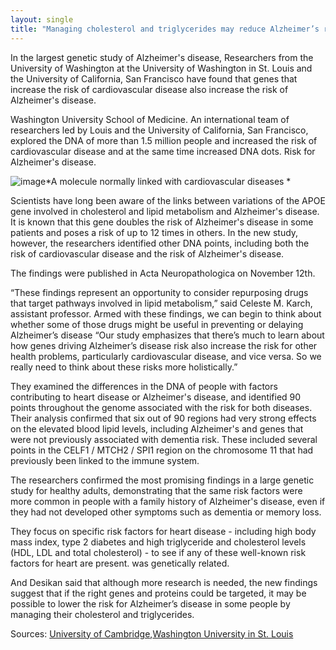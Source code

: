 ```yaml
---
layout: single
title: "Managing cholesterol and triglycerides may reduce Alzheimer’s risk"
---
```

In the largest genetic study of Alzheimer's disease, Researchers from the University of Washington at the University of Washington in St. Louis and the University of California, San Francisco have found that genes that increase the risk of cardiovascular disease also increase the risk of Alzheimer's disease.

Washington University School of Medicine. An international team of researchers led by Louis and the University of California, San Francisco, explored the DNA of more than 1.5 million people and increased the risk of cardiovascular disease and at the same time increased DNA dots. Risk for Alzheimer's disease.

![image](https://www.cam.ac.uk/sites/www.cam.ac.uk/files/styles/content-580x288/public/news/research/news/crop_75.jpg?itok=4Thqjm1W)*A molecule normally linked with cardiovascular diseases *

Scientists have long been aware of the links between variations of the APOE gene involved in cholesterol and lipid metabolism and Alzheimer's disease. It is known that this gene doubles the risk of Alzheimer's disease in some patients and poses a risk of up to 12 times in others. In the new study, however, the researchers identified other DNA points, including both the risk of cardiovascular disease and the risk of Alzheimer's disease.

<script async src="//pagead2.googlesyndication.com/pagead/js/adsbygoogle.js"></script>
<ins class="adsbygoogle"
     style="display:block; text-align:center;"
     data-ad-layout="in-article"
     data-ad-format="fluid"
     data-ad-client="ca-pub-7868661326160958"
     data-ad-slot="3072558811"></ins>
<script>
     (adsbygoogle = window.adsbygoogle || []).push({});
</script>

The findings were published in Acta Neuropathologica on November 12th.

“These findings represent an opportunity to consider repurposing drugs that target pathways involved in lipid metabolism,” said Celeste M. Karch, assistant professor. Armed with these findings, we can begin to think about whether some of those drugs might be useful in preventing or delaying Alzheimer’s disease “Our study emphasizes that there’s much to learn about how genes driving Alzheimer’s disease risk also increase the risk for other health problems, particularly cardiovascular disease, and vice versa. So we really need to think about these risks more holistically.”

They examined the differences in the DNA of people with factors contributing to heart disease or Alzheimer's disease, and identified 90 points throughout the genome associated with the risk for both diseases. Their analysis confirmed that six out of 90 regions had very strong effects on the elevated blood lipid levels, including Alzheimer's and genes that were not previously associated with dementia risk. These included several points in the CELF1 / MTCH2 / SPI1 region on the chromosome 11 that had previously been linked to the immune system.

<script async src="//pagead2.googlesyndication.com/pagead/js/adsbygoogle.js"></script>
<ins class="adsbygoogle"
     style="display:block; text-align:center;"
     data-ad-layout="in-article"
     data-ad-format="fluid"
     data-ad-client="ca-pub-7868661326160958"
     data-ad-slot="3072558811"></ins>
<script>
     (adsbygoogle = window.adsbygoogle || []).push({});
</script>

The researchers confirmed the most promising findings in a large genetic study for healthy adults, demonstrating that the same risk factors were more common in people with a family history of Alzheimer's disease, even if they had not developed other symptoms such as dementia or memory loss.

They focus on specific risk factors for heart disease - including high body mass index, type 2 diabetes and high triglyceride and cholesterol levels (HDL, LDL and total cholesterol) - to see if any of these well-known risk factors for heart are present. was genetically related.

And Desikan said that although more research is needed, the new findings suggest that if the right genes and proteins could be targeted, it may be possible to lower the risk for Alzheimer’s disease in some people by managing their cholesterol and triglycerides.

Sources: [University of Cambridge](https://www.cam.ac.uk/),[Washington University in St. Louis](source.wustl.edu)
